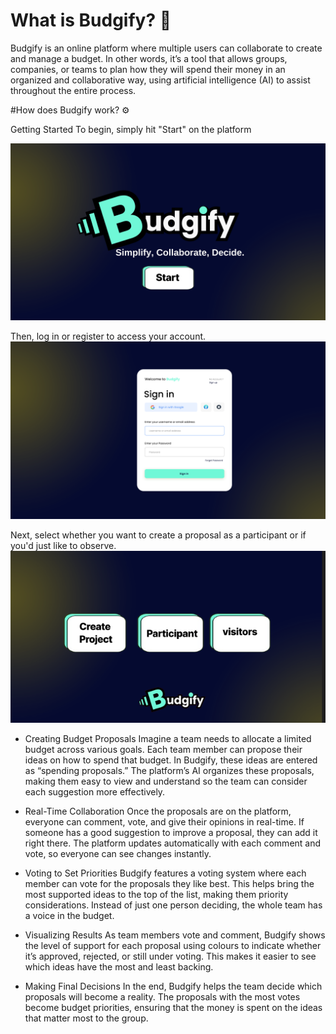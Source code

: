 # What is Budgify? 🤔

Budgify is an online platform where multiple users can collaborate to create and manage a budget. 
In other words, it’s a tool that allows groups, companies, or teams to plan how they will spend their money in an organized and collaborative way, using artificial intelligence (AI) to assist throughout the entire process.

#How does Budgify work? ⚙️

Getting Started To begin, simply hit "Start" on the platform

![Component%202%20(1).png](https://github.com/ristoxxx/budgify/blob/befc3cccac9ecfcc745fb5c61680da4ad67efc5f/public/Component%202%20(1).png)

Then, log in or register to access your account.
![Component%202%20(1).png](https://github.com/ristoxxx/budgify/blob/b237a7102cac657f606d734823cd4c1a3cd8dace/public/Component%201%20(1).png)

Next, select whether you want to create a proposal as a participant or if you'd just like to observe.
![Captura%20de%20pantalla%202024-11-10%20a%20las%2010.36.44.png](https://github.com/ristoxxx/budgify/blob/153425b15334b0949570b37b4924e00699387ed5/public/Captura%20de%20pantalla%202024-11-10%20a%20las%2010.36.44.png)

- Creating Budget Proposals
Imagine a team needs to allocate a limited budget across various goals. Each team member can propose their ideas on how to spend that budget. In Budgify, these ideas are entered as “spending proposals.” The platform’s AI organizes these proposals, making them easy to view and understand so the team can consider each suggestion more effectively.

- Real-Time Collaboration
   Once the proposals are on the platform, everyone can comment, vote, and give their opinions in real-time. If someone has a good suggestion to improve a proposal, they can add it right there. The platform updates automatically with each comment and vote, so everyone can see changes instantly.

- Voting to Set Priorities
   Budgify features a voting system where each member can vote for the proposals they like best. This helps bring the most supported ideas to the top of the list, making them priority considerations. Instead of just one person deciding, the whole team has a voice in the budget.

- Visualizing Results
   As team members vote and comment, Budgify shows the level of support for each proposal using colours to indicate whether it’s approved, rejected, or still under voting. This makes it easier to see which ideas have the most and least backing.

 - Making Final Decisions
   In the end, Budgify helps the team decide which proposals will become a reality. The proposals with the most votes become budget priorities, ensuring that the money is spent on the ideas that matter most to the group.
